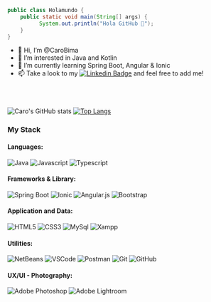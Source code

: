 ```java
public class Holamundo {
    public static void main(String[] args) {
          System.out.println("Hola GitHub 👋");  
    }
}
```



- 👋 Hi, I’m @CaroBima
- 👀 I’m interested in Java and Kotlin
- 🌱 I’m currently learning Spring Boot, Angular & Ionic
- 📫 Take a look to my  [![Linkedin Badge](https://img.shields.io/badge/-LinkedIn-blue?style=flat&logo=Linkedin&logoColor=white&link=https://www.linkedin.com/in/carobima)](https://www.linkedin.com/in/carobima) and feel free to add me!

<br><br>



![Caro's GitHub stats](https://github-readme-stats.vercel.app/api?username=carobima&theme=darcula&show_icons=true) [![Top Langs](https://github-readme-stats.vercel.app/api/top-langs/?username=carobima&layout=compact)](https://github.com/carobima/github-readme-stats)




### My Stack

#### Languages:

![Java](https://img.shields.io/badge/-Java-6EBF20?style=flat&logo=java&logoColor=white)
![Javascript](https://img.shields.io/badge/-JavaScript-EDD222?style=flat&logo=javascript&logoColor=white)
![Typescript](https://img.shields.io/badge/TypeScript-007ACC?style=flat&logo=typescript&logoColor=white)

#### Frameworks & Library:
![Spring Boot](https://img.shields.io/badge/SpringBoot-6EBF20?style=flat&logo=spring&logoColor=white)
![Ionic](https://img.shields.io/badge/Ionic-31A8FF?style=flat&logo=ionic&logoColor=white)
![Angular.js](https://img.shields.io/badge/Angular-F05032?style=flat&logo=angular&logoColor=white)
![Bootstrap](https://img.shields.io/badge/bootstrap-%23563D7C.svg?style=flat&logo=bootstrap&logoColor=white)

#### Application and Data:
![HTML5](https://img.shields.io/badge/-HTML5-E34F26?style=flat&logo=html5&logoColor=white)
![CSS3](https://img.shields.io/badge/-CSS3-1572B6?style=flat&logo=css3)
![MySql](http://img.shields.io/badge/-MySql-51CBF2?style=flat&logo=mysql&logoColor=white)
![Xampp](http://img.shields.io/badge/-Xampp-FF9A00?style=flat&logo=xampp&logoColor=white)

#### Utilities:
![NetBeans](https://img.shields.io/badge/NetBeansIDE-1B6AC6.svg?style=flat&logo=apache-netbeans-ide&logoColor=white")
![VSCode](https://img.shields.io/badge/-VSCode-007ACC?style=flat&logo=visual-studio-code&logoColor=white)
![Postman](https://img.shields.io/badge/Postman-FF6C37?style=flat&logo=Postman&logoColor=white)
![Git](https://img.shields.io/badge/-Git-F05032?style=flat&logo=git&logoColor=white)
![GitHub](https://img.shields.io/badge/-Github-181717?style=flat&logo=github&logoColor=white)

#### UX/UI - Photography:
![Adobe Photoshop](https://img.shields.io/badge/-Photoshop-31A8FF?style=flat&logo=adobe-photoshop&logoColor=white)
![Adobe Lightroom](https://img.shields.io/badge/-Lightroom-007ACC?style=flat&logo=adobe-lightroom&logoColor=white)


<!---
CaroBima/CaroBima is a ✨ special ✨ repository because its `README.md` (this file) appears on your GitHub profile.
You can click the Preview link to take a look at your changes.
--->
